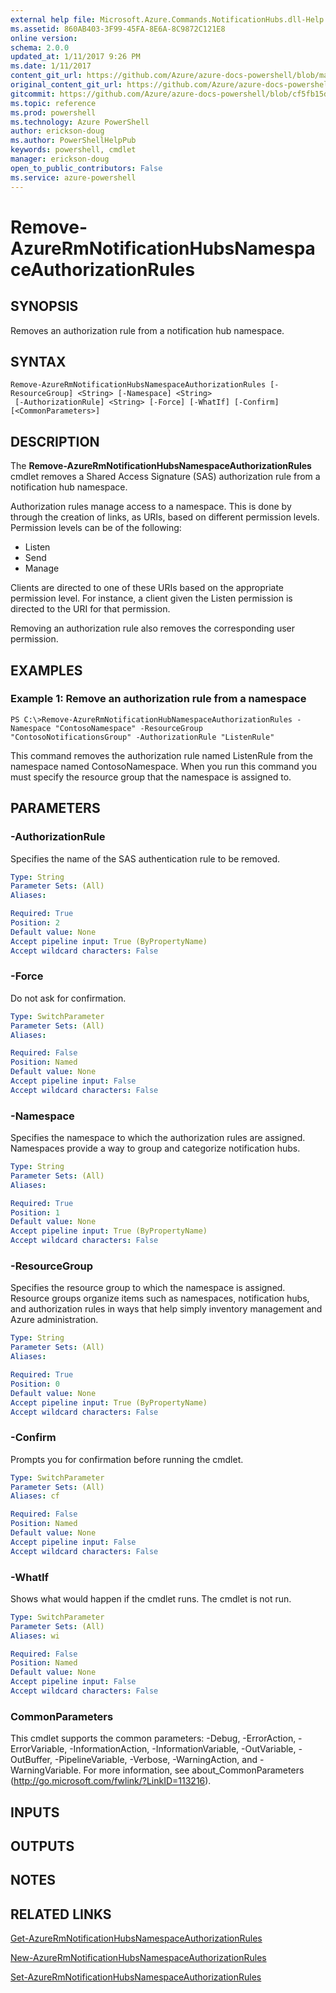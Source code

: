 ```yaml
---
external help file: Microsoft.Azure.Commands.NotificationHubs.dll-Help.xml
ms.assetid: 860AB403-3F99-45FA-8E6A-8C9872C121E8
online version: 
schema: 2.0.0
updated_at: 1/11/2017 9:26 PM
ms.date: 1/11/2017
content_git_url: https://github.com/Azure/azure-docs-powershell/blob/master/azureps-cmdlets-docs/ResourceManager/AzureRM.NotificationHubs/v2.4.0/Remove-AzureRmNotificationHubsNamespaceAuthorizationRules.md
original_content_git_url: https://github.com/Azure/azure-docs-powershell/blob/master/azureps-cmdlets-docs/ResourceManager/AzureRM.NotificationHubs/v2.4.0/Remove-AzureRmNotificationHubsNamespaceAuthorizationRules.md
gitcommit: https://github.com/Azure/azure-docs-powershell/blob/cf5fb15dcd1fe2c86458f47e1a11dc88817021fc/azureps-cmdlets-docs/ResourceManager/AzureRM.NotificationHubs/v2.4.0/Remove-AzureRmNotificationHubsNamespaceAuthorizationRules.md
ms.topic: reference
ms.prod: powershell
ms.technology: Azure PowerShell
author: erickson-doug
ms.author: PowerShellHelpPub
keywords: powershell, cmdlet
manager: erickson-doug
open_to_public_contributors: False
ms.service: azure-powershell
---
```


# Remove-AzureRmNotificationHubsNamespaceAuthorizationRules

## SYNOPSIS
Removes an authorization rule from a notification hub namespace.

## SYNTAX

```
Remove-AzureRmNotificationHubsNamespaceAuthorizationRules [-ResourceGroup] <String> [-Namespace] <String>
 [-AuthorizationRule] <String> [-Force] [-WhatIf] [-Confirm] [<CommonParameters>]
```

## DESCRIPTION
The **Remove-AzureRmNotificationHubsNamespaceAuthorizationRules** cmdlet removes a Shared Access Signature (SAS) authorization rule from a notification hub namespace.

Authorization rules manage access to a namespace.
This is done by through the creation of links, as URIs, based on different permission levels.
Permission levels can be of the following: 

- Listen
- Send
- Manage

Clients are directed to one of these URIs based on the appropriate permission level.
For instance, a client given the Listen permission is directed to the URI for that permission.

Removing an authorization rule also removes the corresponding user permission.

## EXAMPLES

### Example 1: Remove an authorization rule from a namespace
```
PS C:\>Remove-AzureRmNotificationHubNamespaceAuthorizationRules -Namespace "ContosoNamespace" -ResourceGroup "ContosoNotificationsGroup" -AuthorizationRule "ListenRule"
```

This command removes the authorization rule named ListenRule from the namespace named ContosoNamespace.
When you run this command you must specify the resource group that the namespace is assigned to.

## PARAMETERS

### -AuthorizationRule
Specifies the name of the SAS authentication rule to be removed.

```yaml
Type: String
Parameter Sets: (All)
Aliases: 

Required: True
Position: 2
Default value: None
Accept pipeline input: True (ByPropertyName)
Accept wildcard characters: False
```

### -Force
Do not ask for confirmation.

```yaml
Type: SwitchParameter
Parameter Sets: (All)
Aliases: 

Required: False
Position: Named
Default value: None
Accept pipeline input: False
Accept wildcard characters: False
```

### -Namespace
Specifies the namespace to which the authorization rules are assigned.
Namespaces provide a way to group and categorize notification hubs.

```yaml
Type: String
Parameter Sets: (All)
Aliases: 

Required: True
Position: 1
Default value: None
Accept pipeline input: True (ByPropertyName)
Accept wildcard characters: False
```

### -ResourceGroup
Specifies the resource group to which the namespace is assigned.
Resource groups organize items such as namespaces, notification hubs, and authorization rules in ways that help simply inventory management and Azure administration.

```yaml
Type: String
Parameter Sets: (All)
Aliases: 

Required: True
Position: 0
Default value: None
Accept pipeline input: True (ByPropertyName)
Accept wildcard characters: False
```

### -Confirm
Prompts you for confirmation before running the cmdlet.

```yaml
Type: SwitchParameter
Parameter Sets: (All)
Aliases: cf

Required: False
Position: Named
Default value: None
Accept pipeline input: False
Accept wildcard characters: False
```

### -WhatIf
Shows what would happen if the cmdlet runs. The cmdlet is not run.

```yaml
Type: SwitchParameter
Parameter Sets: (All)
Aliases: wi

Required: False
Position: Named
Default value: None
Accept pipeline input: False
Accept wildcard characters: False
```

### CommonParameters
This cmdlet supports the common parameters: -Debug, -ErrorAction, -ErrorVariable, -InformationAction, -InformationVariable, -OutVariable, -OutBuffer, -PipelineVariable, -Verbose, -WarningAction, and -WarningVariable. For more information, see about_CommonParameters (http://go.microsoft.com/fwlink/?LinkID=113216).

## INPUTS

## OUTPUTS

## NOTES

## RELATED LINKS

[Get-AzureRmNotificationHubsNamespaceAuthorizationRules](xref:ResourceManager/AzureRM.NotificationHubs/v2.4.0/Get-AzureRmNotificationHubsNamespaceAuthorizationRules.md)

[New-AzureRmNotificationHubsNamespaceAuthorizationRules](xref:ResourceManager/AzureRM.NotificationHubs/v2.4.0/New-AzureRmNotificationHubsNamespaceAuthorizationRules.md)

[Set-AzureRmNotificationHubsNamespaceAuthorizationRules](xref:ResourceManager/AzureRM.NotificationHubs/v2.4.0/Set-AzureRmNotificationHubsNamespaceAuthorizationRules.md)


